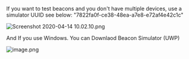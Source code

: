 If you want to test beacons and you don't have multiple devices, use a simulator
UUID see below:
"7822fa0f-ce38-48ea-a7e8-e72af4e42c1c"

![Screenshot 2020-04-14 10.02.10.png](/.attachments/Screenshot%202020-04-14%2010.02.10-fb28e6a0-2d6a-45b5-9e9a-07abd3fa4ecd.png)

And If you use Windows.
You can Downlaod Beacon Simulator (UWP)

![image.png](/.attachments/image-cf0f1174-104e-4ee5-a602-47af850c520a.png)